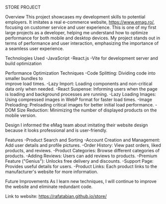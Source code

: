 STORE PROJECT

Overview
This project showcases my development skills to potential employers. It imitates a real e-commerce website, https://www.emag.ro/, focusing on customer service and user experience. This is one of my first large projects as a developer, helping me understand how to optimize performance for both mobile and desktop devices. My project stands out in terms of performance and user interaction, emphasizing the importance of a seamless user experience.

Technologies Used
  -JavaScript
  -React.js
  -Vite for development server and build optimization

Performance Optimization Techniques
  -Code Splitting: Dividing code into smaller bundles to   
   improve load times.
  -Lazy Import: Loading components and non-critical data only 
   when needed.
  -React Suspense: Informing users when the page is loading 
   and background processes are running.
  -Lazy Loading Images: Using compressed images in WebP format 
   for faster load times.
  -Image Preloading: Preloading critical images for better 
   initial load performance.
  -DOM Size Reduction: Minimizing the number of displayed 
   products on the mobile version.

Design
I informed the eMag team about imitating their website design because it looks professional and is user-friendly.

Features
  -Product Search and Sorting
  -Account Creation and Management: Add user details and 
   profile pictures.
  -Order History: View past orders, liked products, and 
   reviews.
  -Product Categories: Browse different categories of products.
  -Adding Reviews: Users can add reviews to products.
  -Premium Feature ("Genius"): Unlocks free delivery and 
   discounts.
  -Support Page: Provides useful details for users.
  -Product Links: Each product links to the manufacturer's 
   website for more information.

Future Improvements
As I learn new techniques, I will continue to improve the website and eliminate redundant code.

Link to website: 
https://rafatabian.github.io/store/
    

